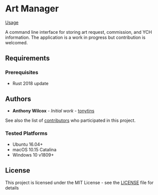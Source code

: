 # Art Manager

[Usage](Usage.md)

A command line interface for storing art request, commission, and YCH information. The application is a work in progress but contribution is welcomed.

## Requirements

### Prerequisites

- Rust 2018 update

## Authors

- **Anthony Wilcox** - _Initial work_ - [tonytins](https://github.com/tonytins)

See also the list of [contributors](https://github.com/tonytins/citylimits/contributors) who participated in this project.

### Tested Platforms

- Ubuntu 16.04+
- macOS 10.15 Catalina
- Windows 10 v1809+

## License

This project is licensed under the MIT License - see the [LICENSE](LICENSE) file for details
